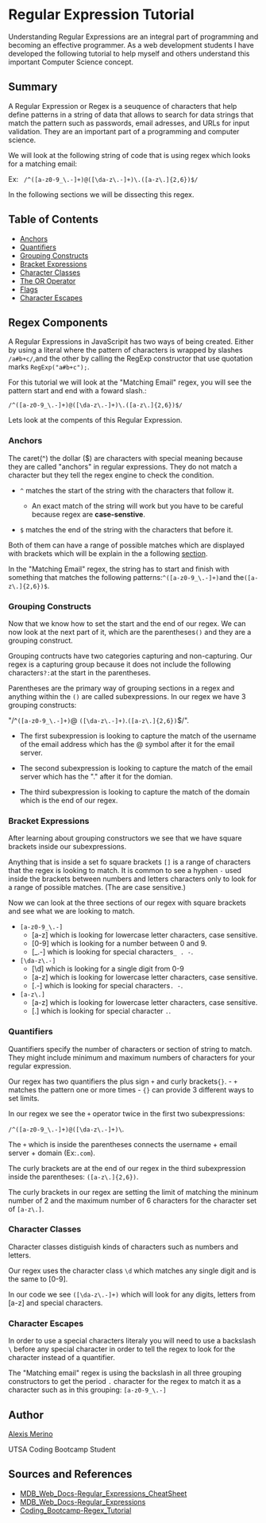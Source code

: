 # Regular Expression Tutorial

Understanding Regular Expressions are an integral part of programming and becoming an effective programmer. As a web development students I have developed the following tutorial to help myself and others understand this important Computer Science concept.

## Summary

A Regular Expression or Regex is a seuquence of characters that help define patterns in a string of data that allows to search for data strings that match the pattern such as passwords, email adresses, and URLs for input validation. They are an important part of a programming and computer science.

We will look at the following string of code that is using regex which looks for a matching email:

Ex: ` /^([a-z0-9_\.-]+)@([\da-z\.-]+)\.([a-z\.]{2,6})$/`

In the following sections we will be dissecting this regex.


## Table of Contents

- [Anchors](#anchors)
- [Quantifiers](#quantifiers)
- [Grouping Constructs](#grouping-constructs)
- [Bracket Expressions](#bracket-expressions)
- [Character Classes](#character-classes)
- [The OR Operator](#the-or-operator)
- [Flags](#flags)
- [Character Escapes](#character-escapes)

## Regex Components

A Regular Expressions in JavaScripit has two ways of being created. Either by using a literal where the pattern of characters is wrapped by slashes `/a#b+c/`,and the other by calling the RegExp constructor that use quotation marks `RegExp("a#b+c");`.

For this tutorial we will look at the "Matching Email" regex, you will see the pattern start and end with a foward slash.:

`/^([a-z0-9_\.-]+)@([\da-z\.-]+)\.([a-z\.]{2,6})$/`

Lets look at the compents of this Regular Expression.

### Anchors

The caret(^) the dollar ($) are characters with special meaning because they are called "anchors" in regular expressions. They do not match a character but they tell the regex engine to check the condition.

* `^` matches the start of the string with the characters that follow it.

    - An exact match of the string will work but you have to be careful because regex are **case-senstive**.

 * `$` matches the end of the string with the characters that before it.

Both of them can have a range of possible matches which are displayed with brackets which will be explain in the a following [section](#bracket-expressions).

In the "Matching Email" regex, the string has to start and finish with something that matches
the following patterns:`^([a-z0-9_\.-]+)`and the`([a-z\.]{2,6})$`.  

### Grouping Constructs

Now that we know how to set the start and the end of our regex. We can now look at the next part of it, which are the parentheses`()` and they are a grouping construct.

Grouping contructs have two categories capturing and non-capturing. Our regex is a capturing group because it does not include the following characters`?:`at the start in the parentheses.

Parentheses are the primary way of grouping sections in a regex and anything within the `()` are called subexpressions. 
In our regex we have 3 grouping constructs:

"/^`([a-z0-9_\.-]+)`@ `([\da-z\.-]+)`\.`([a-z\.]{2,6})`$/". 

* The first subexpression is looking to capture the match of the username of the email address which has the @ symbol after it for the email server.

* The second subexpression is looking to capture the match of the email server which has the "." after it for the domian.

* The third subexpression is looking to capture the match of the domain which is the end of our regex.

### Bracket Expressions
After learning about grouping constructors we see that we have square brackets inside our subexpressions. 

Anything that is inside a set fo square brackets `[]` is a range of characters that the regex is looking to match. It is common to see a hyphen `-` used inside the brackets between numbers and letters characters only to look for a range of possible matches. (The are case sensitive.)

Now we can look at the three sections of our regex  with square brackets and see what we are looking to match.
 * `[a-z0-9_\.-]`
    - [a-z] which is looking for lowercase letter characters, case sensitive.
    - [0-9] which is looking for a number between 0 and 9.
    - [_\.-] which is looking for special characters`_ . -`.
 * `[\da-z\.-]`
    - [\d] which is looking for a single digit from 0-9
    - [a-z] which is looking for lowercase letter characters, case sensitive.
    - [\.-] which is looking for special characters`. -`.
 * `[a-z\.]`
    - [a-z] which is looking for lowercase letter characters, case sensitive.
    - [\.] which is looking for special character `.`.

### Quantifiers

Quantifiers specify the number of characters or section of string to match. They might include minimum and maximum numbers of characters for your regular expression. 

Our regex has two quantifiers the plus sign `+` and curly brackets`{}`.
    - `+` matches the pattern one or more times
    - `{}` can provide 3 different ways to set limits.

In our regex we see the `+` operator twice in the first two subexpressions:

`/^([a-z0-9_\.-]+)@([\da-z\.-]+)\`.

The `+` which is inside the parentheses connects the username + email server + domain (Ex:`.com`).

The curly brackets are at the end of our regex in the third subexpression inside the parentheses: `([a-z\.]{2,6})`.

The curly brackets in our regex are setting the limit of matching the mininum number of 2 and the maximum number of 6 characters for the character set of `[a-z\.]`.

### Character Classes

Character classes distiguish kinds of characters such as numbers and letters.

Our regex uses the character class `\d` which matches any single digit and is the same to [0-9].

In our code we see `([\da-z\.-]+)` which will look for any digits, letters from [a-z] and special characters.

### Character Escapes

In order to use a special characters literaly you will need to use a backslash `\` before any special character in order to tell the regex to look for the character instead of a quantifier.

The "Matching email" regex is using the backslash in all three grouping constructors to get the period `.` character for the regex to match it as a character such as in this grouping:
`[a-z0-9_\.-]`


## Author

[Alexis Merino](https://github.com/AlexM745)

UTSA Coding Bootcamp Student

## Sources and References
- [MDB_Web_Docs-Regular_Expressions_CheatSheet](https://developer.mozilla.org/en-US/docs/Web/JavaScript/Guide/Regular_expressions/Cheatsheet)
- [MDB_Web_Docs-Regular_Expressions](https://developer.mozilla.org/en-US/docs/Web/JavaScript/Guide/Regular_expressions)
- [Coding_Bootcamp-Regex_Tutorial](https://coding-boot-camp.github.io/full-stack/computer-science/regex-tutorial)
